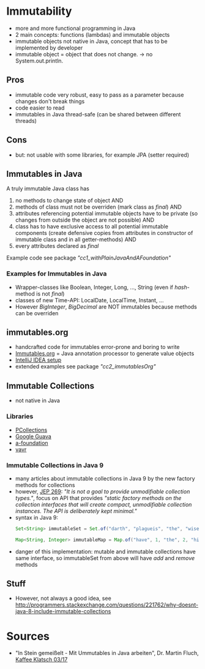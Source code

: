 # Immutability
- more and more functional programming in Java
- 2 main concepts: functions (lambdas) and immutable objects
- immutable objects not native in Java, concept that has to be implemented by developer
- immutable object = object that does not change. -> no System.out.println.

## Pros
- immutable code very robust, easy to pass as a parameter because changes don't break things
- code easier to read
- immutables in Java thread-safe (can be shared between different threads)

## Cons
- but: not usable with some libraries, for example JPA (setter required)

## Immutables in Java
A truly immutable Java class has
1. no methods to change state of object AND
1. methods of class must not be overriden (mark class as _final_) AND
1. attributes referencing potential immutable objects have to be private (so changes from outside the object are not possible) AND
1. class has to have exclusive access to all potential immutable components (create defensive copies from attributes in constructor of immutable class and in all getter-methods) AND
1. every attributes declared as _final_

Example code see package _"cc1_withPlainJavaAndAFoundation"_

### Examples for Immutables in Java
- Wrapper-classes like Boolean, Integer, Long, ..., String (even if _hash_-method is not _final_)
- classes of new Time-API: LocalDate, LocalTime, Instant, ...
- However _BigInteger_, _BigDecimal_ are NOT immutables because methods can be overriden 

## immutables.org
- handcrafted code for immutables error-prone and boring to write
- [Immutables.org](http://immutables.github.io/) = Java annotation processor to generate value objects
- [IntelliJ IDEA setup](https://immutables.github.io/apt.html#intellij-idea)
- extended examples see package _"cc2_immutablesOrg"_

## Immutable Collections
- not native in Java
    
### Libraries
 - [PCollections](https://pcollections.org/)
 - [Google Guava](https://github.com/google/guava/wiki/ImmutableCollectionsExplained)
 - [a-foundation](https://github.com/arnohaase/a-foundation)
 - [vavr](http://www.vavr.io/)
 
### Immutable Collections in Java 9
- many articles about immutable collections in Java 9 by the new factory methods for collections
- however, [JEP 269](http://openjdk.java.net/jeps/269): _"It is not a goal to provide unmodifiable collection types."_, focus on API that provides _"static factory methods on the collection interfaces that will create compact, unmodifiable collection instances. The API is deliberately kept minimal."_
- syntax in Java 9:
    ```java
    Set<String> immutableSet = Set.of("darth", "plagueis", "the", "wise");

    Map<String, Integer> immutableMap = Map.of("have", 1, "the", 2, "high", 3, "ground", 4);
    ```
- danger of this implementation: mutable and immutable collections have same interface, so immutableSet from above will have _add_ and _remove_ methods

## Stuff
- However, not always a good idea, see http://programmers.stackexchange.com/questions/221762/why-doesnt-java-8-include-immutable-collections

# Sources
- "In Stein gemeißelt - Mit Ummutables in Java arbeiten", Dr. Martin Fluch, [Kaffee Klatsch 03/17](http://www.bookware.de/kaffeeklatsch/archiv/KaffeeKlatsch-2017-03.pdf)

